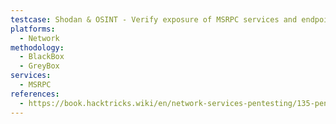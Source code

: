 ```yaml
---
testcase: Shodan & OSINT - Verify exposure of MSRPC services and endpoints in Shodan with relevant queries (port:135 msrpc)
platforms: 
  - Network
methodology: 
  - BlackBox
  - GreyBox
services:
  - MSRPC
references:
  - https://book.hacktricks.wiki/en/network-services-pentesting/135-pentesting-msrpc.html
---
```

